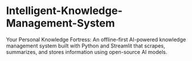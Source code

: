 # Intelligent-Knowledge-Management-System
Your Personal Knowledge Fortress: An offline-first AI-powered knowledge management system built with Python and Streamlit that scrapes, summarizes, and stores information using open-source AI models.
